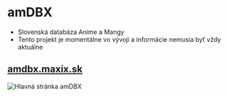 # amDBX
- Slovenská databáza Anime a Mangy
- Tento projekt je momentálne vo vývoji a informácie nemusia byť vždy aktuálne
## [amdbx.maxix.sk](https://amdbx.maxix.sk/)
![Hlavná stránka amDBX](https://i.imgur.com/Tl99DXs.png)